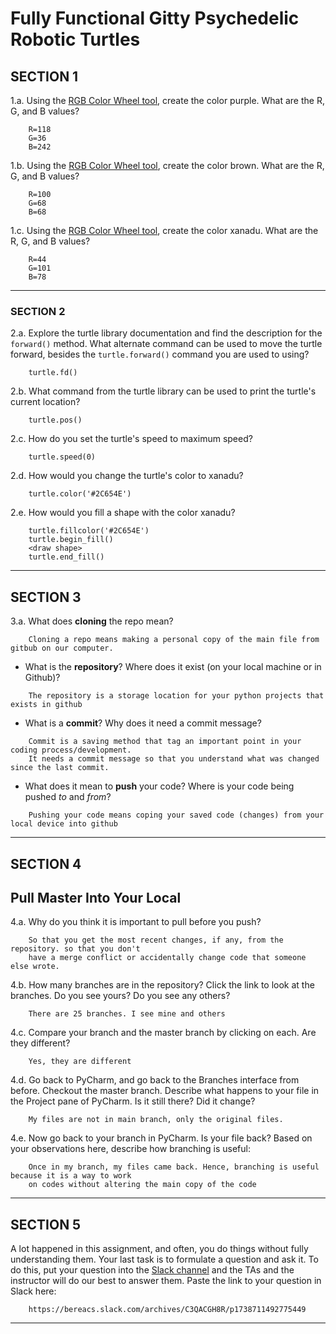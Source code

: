 # Fully Functional Gitty Psychedelic Robotic Turtles

## SECTION 1

1.a. Using the [RGB Color Wheel tool](https://colorspire.com/rgb-color-wheel/), create the color purple. 
     What are the R, G, and B values?
     
```
    R=118
    G=36
    B=242
```

1.b. Using the [RGB Color Wheel tool](https://colorspire.com/rgb-color-wheel/), create the color brown. 
     What are the R, G, and B values? 

```
    R=100
    G=68
    B=68
```

1.c. Using the [RGB Color Wheel tool](https://colorspire.com/rgb-color-wheel/), create the color xanadu. 
     What are the R, G, and B values?

```
    R=44
    G=101
    B=78
```

---

### SECTION 2

2.a. Explore the turtle library documentation and find the description for the 
     `forward()` method. What alternate command can be used to move the turtle forward, 
     besides the `turtle.forward()` command you are used to using?

```
    turtle.fd()
```

2.b. What command from the turtle library can be used to print the turtle's current 
   location?
   
```
    turtle.pos()
```

2.c. How do you set the turtle's speed to maximum speed?
   
```
    turtle.speed(0)
```

2.d. How would you change the turtle's color to xanadu? 

```
    turtle.color('#2C654E')
```

2.e. How would you fill a shape with the color xanadu?

```
    turtle.fillcolor('#2C654E')
    turtle.begin_fill()
    <draw shape>
    turtle.end_fill()
```

---

## SECTION 3

3.a. What does **cloning** the repo mean?

```
    Cloning a repo means making a personal copy of the main file from gitbub on our computer.
```


- What is the **repository**? Where does it exist (on your local machine or in Github)?

```
    The repository is a storage location for your python projects that exists in github
```


- What is a **commit**? Why does it need a commit message?

```
    Commit is a saving method that tag an important point in your coding process/development. 
    It needs a commit message so that you understand what was changed since the last commit.
```


- What does it mean to **push** your code? Where is your code being pushed _to_ and _from_?

```
    Pushing your code means coping your saved code (changes) from your local device into github
```

---

## SECTION 4

## Pull Master Into Your Local

4.a. Why do you think it is important to pull before you push?

```
    So that you get the most recent changes, if any, from the repository. so that you don't 
    have a merge conflict or accidentally change code that someone else wrote.
```

4.b. How many branches are in the repository?
     Click the link to look at the branches. Do you see yours? Do you see any others? 

```
    There are 25 branches. I see mine and others
```


4.c. Compare your branch and the master branch by clicking on each. Are they different?

```
    Yes, they are different
```


4.d. Go back to PyCharm, and go back to the Branches interface from before. Checkout the 
     master branch.
     Describe what happens to your file in the Project pane of PyCharm. Is it still 
     there? Did it change?

```
    My files are not in main branch, only the original files.
```


4.e. Now go back to your branch in PyCharm. Is your file back? Based on your observations
     here, describe how branching is useful:

```
    Once in my branch, my files came back. Hence, branching is useful because it is a way to work 
    on codes without altering the main copy of the code
```

---

## SECTION 5

A lot happened in this assignment, and often, you do things without fully understanding them. Your last task is to 
formulate a question and ask it. To do this, put your question into the [Slack channel](https://bereacs.slack.com/archives/C3QACGH8R) and the TAs and the 
instructor will do our best to answer them. Paste the link to your question in Slack here:

```
    https://bereacs.slack.com/archives/C3QACGH8R/p1738711492775449
```

---